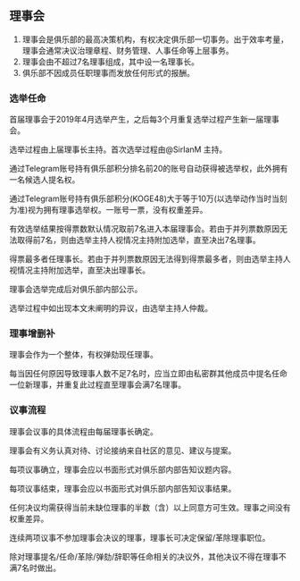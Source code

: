 ## 理事会
1. 理事会是俱乐部的最高决策机构，有权决定俱乐部一切事务。出于效率考量，理事会通常决议治理章程、财务管理、人事任命等上层事务。
1. 理事会由不超过7名理事组成，其中设一名理事长。
1. 俱乐部不因成员任职理事而发放任何形式的报酬。

### 选举任命
首届理事会于2019年4月选举产生，之后每3个月重复选举过程产生新一届理事会。

选举过程由上届理事长主持。首次选举过程由@SirIanM 主持。

通过Telegram账号持有俱乐部积分排名前20的账号自动获得被选举权，此外拥有一名候选人提名权。

通过Telegram账号持有俱乐部积分(KOGE48)大于等于10万(以选举动作当时当刻为准)视为拥有理事选举权。一账号一票，没有权重差异。

有效选举结果按得票数默认情况取前7名进入本届理事会。若由于并列票数原因无法取得前7名，则由选举主持人视情况主持附加选举，直至决出7名理事。

得票最多者任理事长。若由于并列票数原因无法得到得票最多者，则由选举主持人视情况主持附加选举，直至决出理事长。

理事会选举完成后对俱乐部内部公示。

选举过程中如出现本文未阐明的异议，由选举主持人仲裁。

### 理事增删补
理事会作为一个整体，有权弹劾现任理事。

每当因任何原因导致理事人数不足7名时，应当立即由私密群其他成员中提名任命一位新理事，并重复此过程直至理事会满7名理事。

### 议事流程
理事会议事的具体流程由每届理事长确定。

理事会有义务认真对待、讨论接纳来自社区的意见、建议与提案。

每项议事确立，理事会应以书面形式对俱乐部内部告知议题内容。

每项议事结束，理事会应以书面形式对俱乐部内部告知议事结果。

任何决议均需获得当前未缺位理事的半数（含）以上同意方可生效。理事之间没有权重差异。

连续两项议事不参加理事会决议的理事，理事长可决定保留/革除理事职位。

除对理事提名/任命/革除/弹劾/辞职等任命相关的决议外，其他决议不得在理事不满7名时做出。
